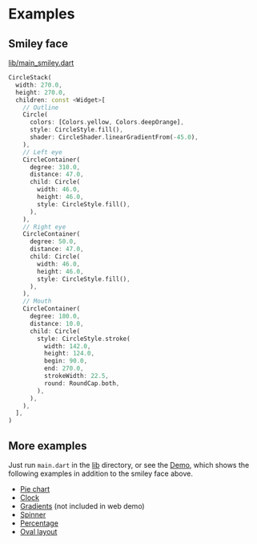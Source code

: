 # Examples

## Smiley face

[lib/main_smiley.dart](lib/screens/smiley.dart)

```dart
CircleStack(
  width: 270.0,
  height: 270.0,
  children: const <Widget>[
    // Outline
    Circle(
      colors: [Colors.yellow, Colors.deepOrange],
      style: CircleStyle.fill(),
      shader: CircleShader.linearGradientFrom(-45.0),
    ),
    // Left eye
    CircleContainer(
      degree: 310.0,
      distance: 47.0,
      child: Circle(
        width: 46.0,
        height: 46.0,
        style: CircleStyle.fill(),
      ),
    ),
    // Right eye
    CircleContainer(
      degree: 50.0,
      distance: 47.0,
      child: Circle(
        width: 46.0,
        height: 46.0,
        style: CircleStyle.fill(),
      ),
    ),
    // Mouth
    CircleContainer(
      degree: 180.0,
      distance: 10.0,
      child: Circle(
        style: CircleStyle.stroke(
          width: 142.0,
          height: 124.0,
          begin: 90.0,
          end: 270.0,
          strokeWidth: 22.5,
          round: RoundCap.both,
        ),
      ),
    ),
  ],
)
```

## More examples

Just run `main.dart` in the [lib](lib) directory, or see the [Demo](https://kaboc.github.io/flutter_simple_circles/), which shows the following examples in addition to the smiley face above.

- [Pie chart](lib/screens/pie_chart.dart)
- [Clock](lib/screens/clock.dart)
- [Gradients](lib/screens/gradients.dart) (not included in web demo)
- [Spinner](lib/screens/spinner.dart)
- [Percentage](lib/screens/percentage.dart)
- [Oval layout](lib/screens/oval_layout.dart) 
